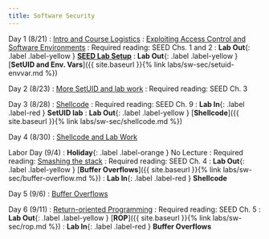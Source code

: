 ```yaml
---
title: Software Security
---
```


Day 1 (8/21)
: [Intro and Course Logistics](#)
: [Exploiting Access Control and Software Environments](#)
  : Required reading: SEED Chs. 1 and 2
  : **Lab Out**{: .label .label-yellow } [**SEED Lab Setup**](https://seedsecuritylabs.org/labsetup.html)
  : **Lab Out**{: .label .label-yellow } [**SetUID and Env. Vars**]({{ site.baseurl }}{% link labs/sw-sec/setuid-envvar.md %})

Day 2 (8/23)
: [More SetUID and lab work](#)
  : Required reading: SEED Ch. 3

Day 3 (8/28)
: [Shellcode](#)
  : Required reading: SEED Ch. 9
  : **Lab In**{: .label .label-red } **SetUID lab**
  : **Lab Out**{: .label .label-yellow } [**Shellcode**]({{ site.baseurl }}{% link labs/sw-sec/shellcode.md %})


Day 4 (8/30)
: [Shellcode and Lab Work](#)

Labor Day (9/4)
: **Holiday**{: .label .label-orange } No Lecture
  : Required reading: [Smashing the stack](https://github.com/rootkiter/phrack/blob/master/phrack49/14.txt)
  : Required reading: SEED Ch. 4
  : **Lab Out**{: .label .label-yellow } [**Buffer Overflows**]({{ site.baseurl }}{% link labs/sw-sec/buffer-overflow.md %})
  : **Lab In**{: .label .label-red } **Shellcode**


Day 5 (9/6)
: [Buffer Overflows](#)

Day 6 (9/11)
: [Return-oriented Programming](#)
  : Required reading: SEED Ch. 5
  : **Lab Out**{: .label .label-yellow } [**ROP**]({{ site.baseurl }}{% link labs/sw-sec/rop.md %})
  : **Lab In**{: .label .label-red } **Buffer Overflows**


